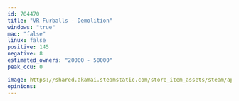 ```yaml
---
id: 704470
title: "VR Furballs - Demolition"
windows: "true"
mac: "false"
linux: false
positive: 145
negative: 8
estimated_owners: "20000 - 50000"
peak_ccu: 0

image: https://shared.akamai.steamstatic.com/store_item_assets/steam/apps/704470/header.jpg?t=1669889958
opinions:
---
```

